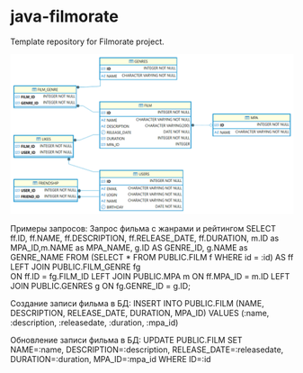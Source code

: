 # java-filmorate
Template repository for Filmorate project.

![db-schema.png](db-schema.png)

Примеры запросов:
Запрос фильма с жанрами и рейтингом
SELECT ff.ID, ff.NAME, ff.DESCRIPTION, ff.RELEASE_DATE, ff.DURATION, m.ID as MPA_ID,m.NAME as MPA_NAME, g.ID AS GENRE_ID, g.NAME as GENRE_NAME FROM
(SELECT * FROM PUBLIC.FILM f WHERE id = :id) AS ff 
LEFT JOIN PUBLIC.FILM_GENRE fg  
ON ff.ID = fg.FILM_ID 
LEFT JOIN PUBLIC.MPA m 
ON ff.MPA_ID = m.ID 
LEFT JOIN PUBLIC.GENRES g 
ON fg.GENRE_ID = g.ID;

Создание записи фильма в БД:
INSERT INTO PUBLIC.FILM (NAME, DESCRIPTION, RELEASE_DATE, DURATION, MPA_ID) 
    VALUES (:name, :description, :releasedate, :duration, :mpa_id)

Обновление записи фильма в БД:
UPDATE PUBLIC.FILM SET NAME=:name, DESCRIPTION=:description,
    RELEASE_DATE=:releasedate, DURATION=:duration, MPA_ID=:mpa_id WHERE ID=:id

